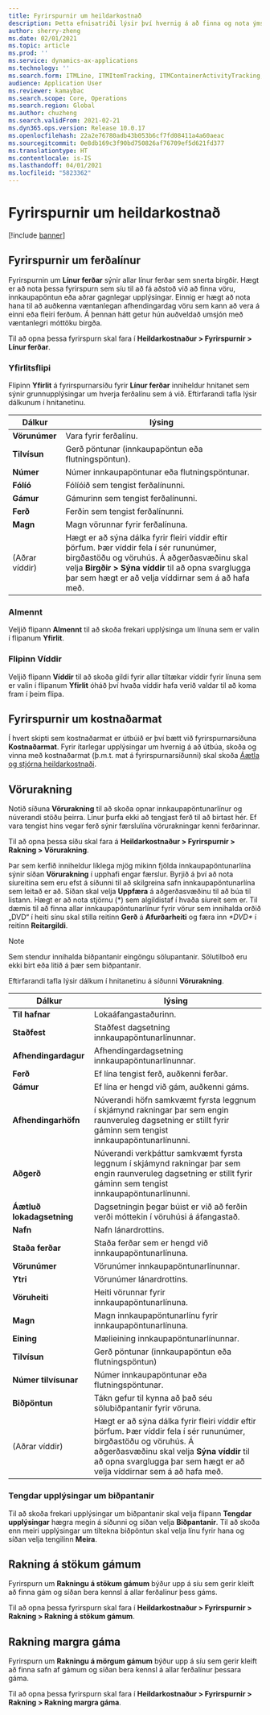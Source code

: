 ```yaml
---
title: Fyrirspurnir um heildarkostnað
description: Þetta efnisatriði lýsir því hvernig á að finna og nota ýmsar gerðir fyrirspurna sem eru í boði fyrir Heildarkostnaður eininguna.
author: sherry-zheng
ms.date: 02/01/2021
ms.topic: article
ms.prod: ''
ms.service: dynamics-ax-applications
ms.technology: ''
ms.search.form: ITMLine, ITMItemTracking, ITMContainerActivityTracking, ITMContainerTracking
audience: Application User
ms.reviewer: kamaybac
ms.search.scope: Core, Operations
ms.search.region: Global
ms.author: chuzheng
ms.search.validFrom: 2021-02-21
ms.dyn365.ops.version: Release 10.0.17
ms.openlocfilehash: 22a2e76780adb43b053b6cf7fd08411a4a60aeac
ms.sourcegitcommit: 0e8db169c3f90bd750826af76709ef5d621fd377
ms.translationtype: HT
ms.contentlocale: is-IS
ms.lasthandoff: 04/01/2021
ms.locfileid: "5823362"
---
```

# <a name="landed-cost-inquiries"></a>Fyrirspurnir um heildarkostnað

[!include [banner](../../includes/banner.md)]

## <a name="voyage-line-inquiries"></a>Fyrirspurnir um ferðalínur

Fyrirspurnin um **Línur ferðar** sýnir allar línur ferðar sem snerta birgðir. Hægt er að nota þessa fyrirspurn sem síu til að fá aðstoð við að finna vöru, innkaupapöntun eða aðrar gagnlegar upplýsingar. Einnig er hægt að nota hana til að auðkenna væntanlegan afhendingardag vöru sem kann að vera á einni eða fleiri ferðum. Á þennan hátt getur hún auðveldað umsjón með væntanlegri móttöku birgða.

Til að opna þessa fyrirspurn skal fara í **Heildarkostnaður \> Fyrirspurnir \> Línur ferðar**.

### <a name="overview-tab"></a>Yfirlitsflipi

Flipinn **Yfirlit** á fyrirspurnarsíðu fyrir **Línur ferðar** inniheldur hnitanet sem sýnir grunnupplýsingar um hverja ferðalínu sem á við. Eftirfarandi tafla lýsir dálkunum í hnitanetinu.

| Dálkur | lýsing |
|---|---|
| **Vörunúmer** | Vara fyrir ferðalínu. |
| **Tilvísun** | Gerð pöntunar (innkaupapöntun eða flutningspöntun). |
| **Númer** | Númer innkaupapöntunar eða flutningspöntunar. |
| **Fólíó** | Fólíóið sem tengist ferðalínunni. |
| **Gámur** | Gámurinn sem tengist ferðalínunni. |
| **Ferð** | Ferðin sem tengist ferðalínunni. |
| **Magn** | Magn vörunnar fyrir ferðalínuna. |
| (Aðrar víddir) | Hægt er að sýna dálka fyrir fleiri víddir eftir þörfum. Þær víddir fela í sér rununúmer, birgðastöðu og vöruhús. Á aðgerðasvæðinu skal velja **Birgðir \> Sýna víddir** til að opna svarglugga þar sem hægt er að velja víddirnar sem á að hafa með. |

### <a name="general-tab"></a>Almennt

Veljið flipann **Almennt** til að skoða frekari upplýsinga um línuna sem er valin í flipanum **Yfirlit**.

### <a name="dimensions-tab"></a>Flipinn Víddir

Veljið flipann **Víddir** til að skoða gildi fyrir allar tiltækar víddir fyrir línuna sem er valin í flipanum **Yfirlit** óháð því hvaða víddir hafa verið valdar til að koma fram í þeim flipa.

## <a name="cost-estimate-inquiries"></a>Fyrirspurnir um kostnaðarmat

Í hvert skipti sem kostnaðarmat er útbúið er því bætt við fyrirspurnarsíðuna **Kostnaðarmat**. Fyrir ítarlegar upplýsingar um hvernig á að útbúa, skoða og vinna með kostnaðarmat (þ.m.t. mat á fyrirspurnarsíðunni) skal skoða [Áætla og stjórna heildarkostnaði](estimate-manage-landed-costs.md).

## <a name="item-tracking"></a>Vörurakning

Notið síðuna **Vörurakning** til að skoða opnar innkaupapöntunarlínur og núverandi stöðu þeirra. Línur þurfa ekki að tengjast ferð til að birtast hér. Ef vara tengist hins vegar ferð sýnir færslulína vörurakningar kenni ferðarinnar.

Til að opna þessa síðu skal fara á **Heildarkostnaður \> Fyrirspurnir \> Rakning \> Vörurakning**.

Þar sem kerfið inniheldur líklega mjög mikinn fjölda innkaupapöntunarlína sýnir síðan **Vörurakning** í upphafi engar færslur. Byrjið á því að nota síureitina sem eru efst á síðunni til að skilgreina safn innkaupapöntunarlína sem leitað er að. Síðan skal velja **Uppfæra** á aðgerðasvæðinu til að búa til listann. Hægt er að nota stjörnu (\*) sem algildistaf í hvaða síureit sem er. Til dæmis til að finna allar innkaupapöntunarlínur fyrir vörur sem innihalda orðið „DVD“ í heiti sínu skal stilla reitinn **Gerð** á **Afurðarheiti** og færa inn *\*DVD\** í reitinn **Reitargildi**.

> [!NOTE]
> Sem stendur innihalda biðpantanir eingöngu sölupantanir. Sölutilboð eru ekki birt eða litið á þær sem biðpantanir.

Eftirfarandi tafla lýsir dálkum í hnitanetinu á síðunni **Vörurakning**.

| Dálkur | lýsing |
|---|---|
| **Til hafnar** | Lokaáfangastaðurinn. |
| **Staðfest** | Staðfest dagsetning innkaupapöntunarlínunnar. |
| **Afhendingardagur** | Afhendingardagsetning innkaupapöntunarlínunnar. |
| **Ferð** | Ef lína tengist ferð, auðkenni ferðar. |
| **Gámur** | Ef lína er hengd við gám, auðkenni gáms. |
| **Afhendingarhöfn** | Núverandi höfn samkvæmt fyrsta leggnum í skjámynd rakningar þar sem engin raunveruleg dagsetning er stillt fyrir gáminn sem tengist innkaupapöntunarlínunni. |
| **Aðgerð** | Núverandi verkþáttur samkvæmt fyrsta leggnum í skjámynd rakningar þar sem engin raunveruleg dagsetning er stillt fyrir gáminn sem tengist innkaupapöntunarlínunni. |
| **Áætluð lokadagsetning** | Dagsetningin þegar búist er við að ferðin verði móttekin í vöruhúsi á áfangastað. |
| **Nafn** | Nafn lánardrottins. |
| **Staða ferðar** | Staða ferðar sem er hengd við innkaupapöntunarlínuna. |
| **Vörunúmer** | Vörunúmer innkaupapöntunarlínunnar. |
| **Ytri** | Vörunúmer lánardrottins. |
| **Vöruheiti** | Heiti vörunnar fyrir innkaupapöntunarlínuna. |
| **Magn** | Magn innkaupapöntunarlínu fyrir innkaupapöntunarlínuna. |
| **Eining** | Mælieining innkaupapöntunarlínunnar. |
| **Tilvísun** | Gerð pöntunar (innkaupapöntun eða flutningspöntun) |
| **Númer tilvísunar** | Númer innkaupapöntunar eða flutningspöntunar. |
| **Biðpöntun** | Tákn gefur til kynna að það séu sölubiðpantanir fyrir vöruna. |
| (Aðrar víddir) | Hægt er að sýna dálka fyrir fleiri víddir eftir þörfum. Þær víddir fela í sér rununúmer, birgðastöðu og vöruhús. Á aðgerðasvæðinu skal velja **Sýna víddir** til að opna svarglugga þar sem hægt er að velja víddirnar sem á að hafa með. |

### <a name="related-information-about-backorders"></a>Tengdar upplýsingar um biðpantanir

Til að skoða frekari upplýsingar um biðpantanir skal velja flipann **Tengdar upplýsingar** hægra megin á síðunni og síðan velja **Biðpantanir**. Til að skoða enn meiri upplýsingar um tiltekna biðpöntun skal velja línu fyrir hana og síðan velja tengilinn **Meira**.

## <a name="individual-shipping-container-tracking"></a>Rakning á stökum gámum

Fyrirspurn um **Rakningu á stökum gámum** býður upp á síu sem gerir kleift að finna gám og síðan bera kennsl á allar ferðalínur þess gáms.

Til að opna þessa fyrirspurn skal fara í **Heildarkostnaður \> Fyrirspurnir \> Rakning \> Rakning á stökum gámum**.

## <a name="multiple-shipping-container-tracking"></a>Rakning margra gáma

Fyrirspurn um **Rakningu á mörgum gámum** býður upp á síu sem gerir kleift að finna safn af gámum og síðan bera kennsl á allar ferðalínur þessara gáma.

Til að opna þessa fyrirspurn skal fara í **Heildarkostnaður \> Fyrirspurnir \> Rakning \> Rakning margra gáma**.
